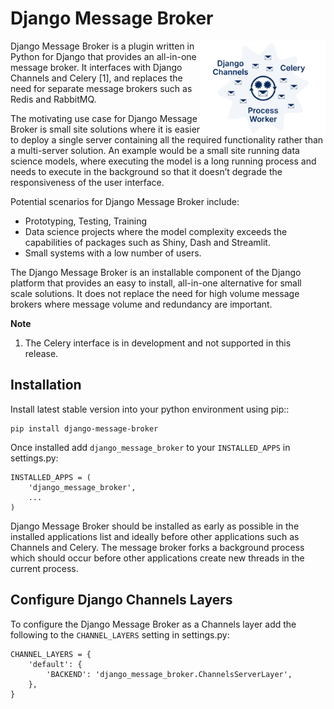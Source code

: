# Django Message Broker

<img src="assets/DMB Ecosystem opt.svg"
     alt="Django message broker ecosystem"
     width=200
     align="right"/>

Django Message Broker is a plugin written in Python for Django that provides an all-in-one
message broker. It interfaces with Django Channels and Celery [1], and replaces the need
for separate message brokers such as Redis and RabbitMQ.

The motivating use case for Django Message Broker is small site solutions where it is
easier to deploy a single server containing all the required functionality rather than a
multi-server solution. An example would be a small site running data science models, where
executing the model is a long running process and needs to execute in the background so
that it doesn’t degrade the responsiveness of the user interface.

Potential scenarios for Django Message Broker include:

+ Prototyping, Testing, Training
+ Data science projects where the model complexity exceeds the capabilities of packages such
  as Shiny, Dash and Streamlit.
+ Small systems with a low number of users.

The Django Message Broker is an installable component of the Django platform that provides
an easy to install, all-in-one alternative for small scale solutions. It does not replace
the need for high volume message brokers where message volume and redundancy are important.

**Note**

1. The Celery interface is in development and not supported in this release. 

## Installation

Install latest stable version into your python environment using pip::

    pip install django-message-broker

Once installed add ``django_message_broker`` to your ``INSTALLED_APPS`` in settings.py:

    INSTALLED_APPS = (
        'django_message_broker',
        ...        
    )

Django Message Broker should be installed as early as possible in the installed applications
list and ideally before other applications such as Channels and Celery. The message broker
forks a background process which should occur before other applications create new threads in
the current process.

## Configure Django Channels Layers

To configure the Django Message Broker as a Channels layer add the following to the ``CHANNEL_LAYERS``
setting in settings.py:

    CHANNEL_LAYERS = {
        'default': {
            'BACKEND': 'django_message_broker.ChannelsServerLayer',
        },
    }
